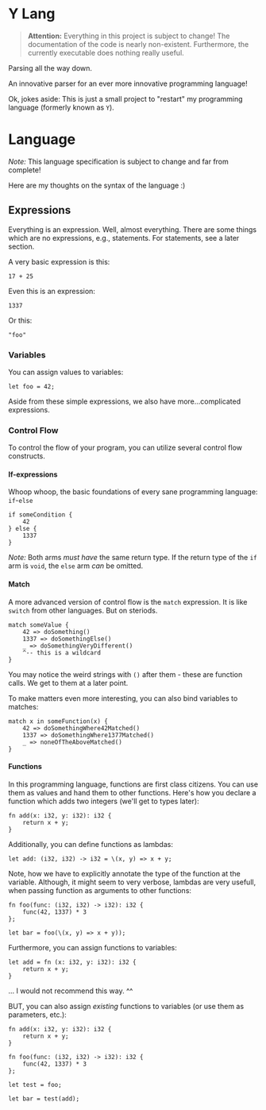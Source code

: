 # Y Lang

> **Attention:** Everything in this project is subject to change! The documentation of the code is nearly non-existent. Furthermore, the currently executable does nothing really useful.

Parsing all the way down.

An innovative parser for an ever more innovative programming language!

Ok, jokes aside: This is just a small project to "restart" my programming language (formerly known as `Y`).

# Language

_Note:_ This language specification is subject to change and far from complete!

Here are my thoughts on the syntax of the language :)

## Expressions

Everything is an expression. Well, almost everything. There are some things which are no expressions, e.g., statements. For statements, see a later section.

A very basic expression is this:

```
17 + 25
```

Even this is an expression:

```
1337
```

Or this:

```
"foo"
```

### Variables

You can assign values to variables:

```
let foo = 42;
```

Aside from these simple expressions, we also have more...complicated expressions.

### Control Flow

To control the flow of your program, you can utilize several control flow constructs.

#### If-expressions

Whoop whoop, the basic foundations of every sane programming language: `if`-`else`

```
if someCondition {
    42
} else {
    1337
}
```

_Note:_ Both arms _must have_ the same return type. If the return type of the `if` arm is `void`, the `else` arm _can_ be omitted.

#### Match

A more advanced version of control flow is the `match` expression. It is like `switch` from other languages. But on steriods.

```
match someValue {
    42 => doSomething()
    1337 => doSomethingElse()
    _ => doSomethingVeryDifferent()
    ^-- this is a wildcard
}
```

You may notice the weird strings with `()` after them - these are function calls. We get to them at a later point.

To make matters even more interesting, you can also bind variables to matches:

```
match x in someFunction(x) {
    42 => doSomethingWhere42Matched()
    1337 => doSomethingWhere1377Matched()
    _ => noneOfTheAboveMatched()
}
```

#### Functions

In this programming language, functions are first class citizens. You can use them as values and hand them to other functions. Here's how you declare a function which adds two integers (we'll get to types later):

```
fn add(x: i32, y: i32): i32 {
    return x + y;
}
```

Additionally, you can define functions as lambdas:

```
let add: (i32, i32) -> i32 = \(x, y) => x + y;
```

Note, how we have to explicitly annotate the type of the function at the variable. Although, it might seem to very verbose, lambdas are very usefull, when passing function as arguments to other functions:

```
fn foo(func: (i32, i32) -> i32): i32 {
    func(42, 1337) * 3
};

let bar = foo(\(x, y) => x + y));
```

Furthermore, you can assign functions to variables:

```
let add = fn (x: i32, y: i32): i32 {
    return x + y;
}
```

... I would not recommend this way. ^^

BUT, you can also assign _existing_ functions to variables (or use them as parameters, etc.):

```
fn add(x: i32, y: i32): i32 {
    return x + y;
}

fn foo(func: (i32, i32) -> i32): i32 {
    func(42, 1337) * 3
};

let test = foo;

let bar = test(add);
```
